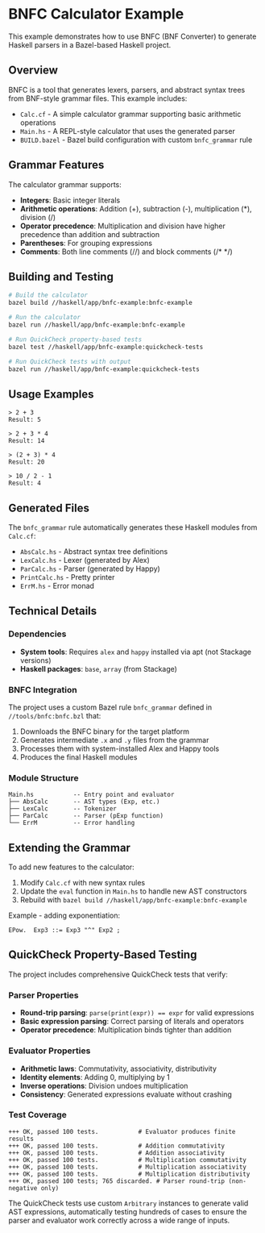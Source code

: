 # BNFC Calculator Example

This example demonstrates how to use BNFC (BNF Converter) to generate Haskell parsers in a Bazel-based Haskell project.

## Overview

BNFC is a tool that generates lexers, parsers, and abstract syntax trees from BNF-style grammar files. This example includes:

- `Calc.cf` - A simple calculator grammar supporting basic arithmetic operations
- `Main.hs` - A REPL-style calculator that uses the generated parser
- `BUILD.bazel` - Bazel build configuration with custom `bnfc_grammar` rule

## Grammar Features

The calculator grammar supports:
- **Integers**: Basic integer literals
- **Arithmetic operations**: Addition (+), subtraction (-), multiplication (*), division (/)
- **Operator precedence**: Multiplication and division have higher precedence than addition and subtraction
- **Parentheses**: For grouping expressions
- **Comments**: Both line comments (//) and block comments (/* */)

## Building and Testing

```bash
# Build the calculator
bazel build //haskell/app/bnfc-example:bnfc-example

# Run the calculator
bazel run //haskell/app/bnfc-example:bnfc-example

# Run QuickCheck property-based tests
bazel test //haskell/app/bnfc-example:quickcheck-tests

# Run QuickCheck tests with output
bazel run //haskell/app/bnfc-example:quickcheck-tests
```

## Usage Examples

```
> 2 + 3
Result: 5

> 2 + 3 * 4
Result: 14

> (2 + 3) * 4
Result: 20

> 10 / 2 - 1
Result: 4
```

## Generated Files

The `bnfc_grammar` rule automatically generates these Haskell modules from `Calc.cf`:

- `AbsCalc.hs` - Abstract syntax tree definitions
- `LexCalc.hs` - Lexer (generated by Alex)
- `ParCalc.hs` - Parser (generated by Happy)
- `PrintCalc.hs` - Pretty printer
- `ErrM.hs` - Error monad

## Technical Details

### Dependencies
- **System tools**: Requires `alex` and `happy` installed via apt (not Stackage versions)
- **Haskell packages**: `base`, `array` (from Stackage)

### BNFC Integration
The project uses a custom Bazel rule `bnfc_grammar` defined in `//tools/bnfc:bnfc.bzl` that:
1. Downloads the BNFC binary for the target platform
2. Generates intermediate `.x` and `.y` files from the grammar
3. Processes them with system-installed Alex and Happy tools
4. Produces the final Haskell modules

### Module Structure
```
Main.hs           -- Entry point and evaluator
├── AbsCalc       -- AST types (Exp, etc.)
├── LexCalc       -- Tokenizer
├── ParCalc       -- Parser (pExp function)
└── ErrM          -- Error handling
```

## Extending the Grammar

To add new features to the calculator:

1. Modify `Calc.cf` with new syntax rules
2. Update the `eval` function in `Main.hs` to handle new AST constructors
3. Rebuild with `bazel build //haskell/app/bnfc-example:bnfc-example`

Example - adding exponentiation:
```bnf
EPow.  Exp3 ::= Exp3 "^" Exp2 ;
```

## QuickCheck Property-Based Testing

The project includes comprehensive QuickCheck tests that verify:

### Parser Properties
- **Round-trip parsing**: `parse(print(expr)) == expr` for valid expressions
- **Basic expression parsing**: Correct parsing of literals and operators
- **Operator precedence**: Multiplication binds tighter than addition

### Evaluator Properties  
- **Arithmetic laws**: Commutativity, associativity, distributivity
- **Identity elements**: Adding 0, multiplying by 1
- **Inverse operations**: Division undoes multiplication
- **Consistency**: Generated expressions evaluate without crashing

### Test Coverage
```
+++ OK, passed 100 tests.           # Evaluator produces finite results
+++ OK, passed 100 tests.           # Addition commutativity  
+++ OK, passed 100 tests.           # Addition associativity
+++ OK, passed 100 tests.           # Multiplication commutativity
+++ OK, passed 100 tests.           # Multiplication associativity
+++ OK, passed 100 tests.           # Multiplication distributivity
+++ OK, passed 100 tests; 765 discarded. # Parser round-trip (non-negative only)
```

The QuickCheck tests use custom `Arbitrary` instances to generate valid AST expressions, automatically testing hundreds of cases to ensure the parser and evaluator work correctly across a wide range of inputs.